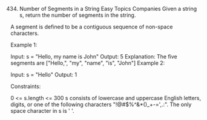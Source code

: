 434. Number of Segments in a String
     Easy
     Topics
     Companies
     Given a string s, return the number of segments in the string.

A segment is defined to be a contiguous sequence of non-space characters.



Example 1:

Input: s = "Hello, my name is John"
Output: 5
Explanation: The five segments are ["Hello,", "my", "name", "is", "John"]
Example 2:

Input: s = "Hello"
Output: 1


Constraints:

0 <= s.length <= 300
s consists of lowercase and uppercase English letters, digits, or one of the following characters "!@#$%^&*()_+-=',.:".
The only space character in s is ' '.